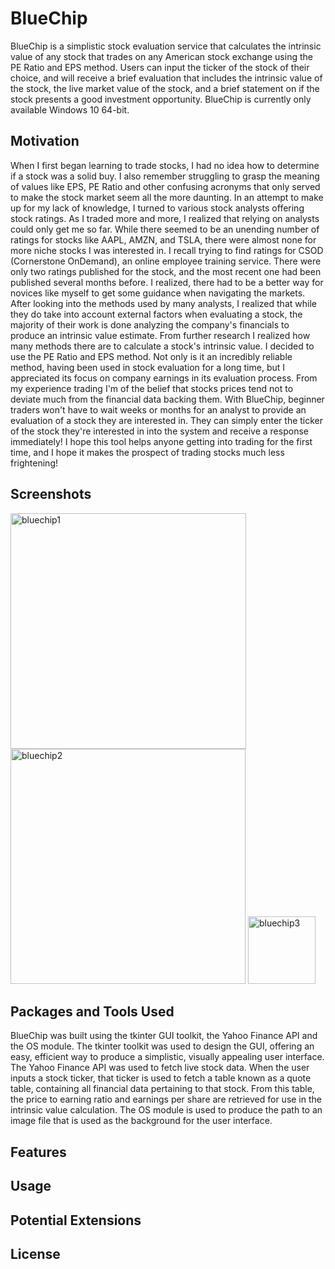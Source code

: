 # BlueChip
BlueChip is a simplistic stock evaluation service that calculates the intrinsic value of any stock that trades on any American stock exchange using the PE Ratio and EPS method. Users can input the ticker of the stock of their choice, and will receive a brief evaluation that includes the intrinsic value of the stock, the live market value of the stock, and a brief statement on if the stock presents a good investment opportunity.
BlueChip is currently only available Windows 10 64-bit. 

## Motivation
When I first began learning to trade stocks, I had no idea how to determine if a stock was a solid buy. I also remember struggling to grasp the meaning of values like EPS, PE Ratio and other confusing acronyms that only served to make the stock market seem all the more daunting. In an attempt to make up for my lack of knowledge, I turned to various stock analysts offering stock ratings. 
As I traded more and more, I realized that relying on analysts could only get me so far. While there seemed to be an unending number of ratings for stocks like AAPL, AMZN, and TSLA, there were almost none for more niche stocks I was interested in. I recall trying to find ratings for CSOD (Cornerstone OnDemand), an online employee training service. There were only two ratings published for the stock, and the most recent one had been published several months before. I realized, there had to be a better way for novices like myself to get some guidance when navigating the markets.
After looking into the methods used by many analysts, I realized that while they do take into account external factors when evaluating a stock, the majority of their work is done analyzing the company's financials to produce an intrinsic value estimate. From further research I realized how many methods there are to calculate a stock's intrinsic value. I decided to use the PE Ratio and EPS method. Not only is it an incredibly reliable method, having been used in stock evaluation for a long time, but I appreciated its focus on company earnings in its evaluation process. From my experience trading I'm of the belief that stocks prices tend not to deviate much from the financial data backing them.
With BlueChip, beginner traders won't have to wait weeks or months for an analyst to provide an evaluation of a stock they are interested in. They can simply enter the ticker of the stock they're interested in into the system and receive a response immediately! I hope this tool helps anyone getting into trading for the first time, and I hope it makes the prospect of trading stocks much less frightening! 

## Screenshots
<img width="377" alt="bluechip1" src="https://user-images.githubusercontent.com/55059833/103178415-a489a600-4850-11eb-85fa-505aec071efa.PNG">
<img width="376" alt="bluechip2" src="https://user-images.githubusercontent.com/55059833/103178435-c2570b00-4850-11eb-8b97-e7ca7cb56132.PNG">
<img width="108" alt="bluechip3" src="https://user-images.githubusercontent.com/55059833/103178446-dac72580-4850-11eb-864a-2c531a08622b.PNG">


## Packages and Tools Used
BlueChip was built using the tkinter GUI toolkit, the Yahoo Finance API and the OS module. The tkinter toolkit was used to design the GUI, offering an easy, efficient way to produce a simplistic, visually appealing user interface. The Yahoo Finance API was used to fetch live stock data. When the user inputs a stock ticker, that ticker is used to fetch a table known as a quote table, containing all financial data pertaining to that stock. From this table, the price to earning ratio and earnings per share are retrieved for use in the intrinsic value calculation. The OS module is used to produce the path to an image file that is used as the background for the user interface. 

## Features

## Usage

## Potential Extensions

## License
